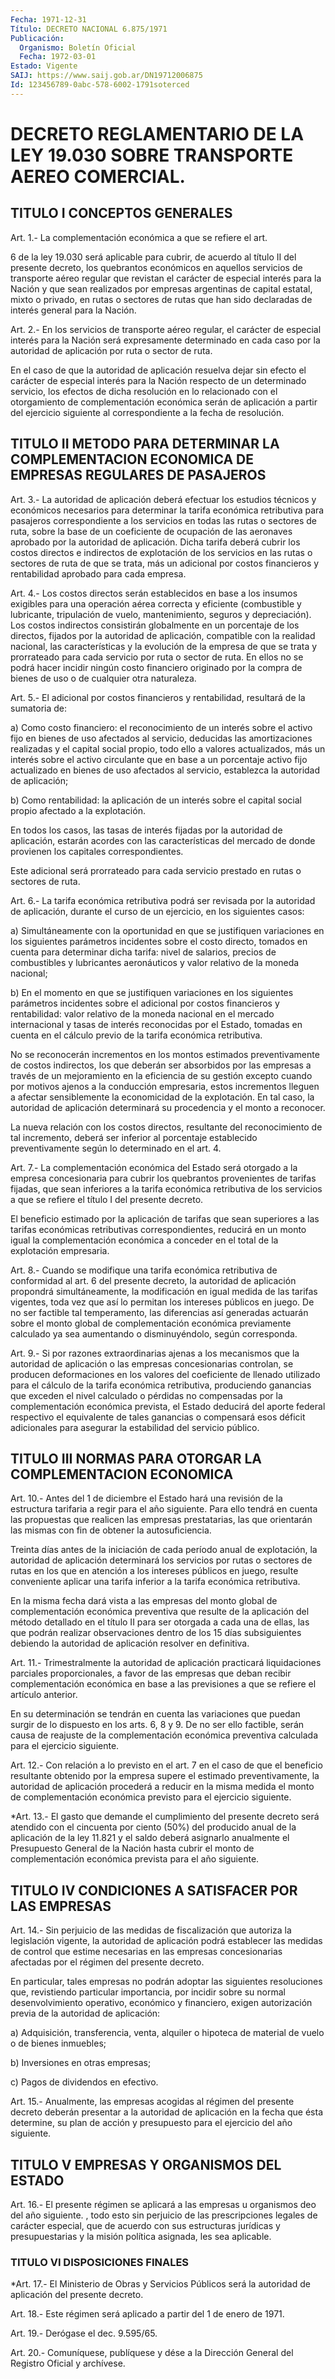 ```yaml
---
Fecha: 1971-12-31
Título: DECRETO NACIONAL 6.875/1971
Publicación:
  Organismo: Boletín Oficial
  Fecha: 1972-03-01
Estado: Vigente
SAIJ: https://www.saij.gob.ar/DN19712006875
Id: 123456789-0abc-578-6002-1791soterced
---
```

# DECRETO REGLAMENTARIO DE LA LEY 19.030 SOBRE TRANSPORTE AEREO COMERCIAL.

## TITULO I CONCEPTOS GENERALES

<a id="1"></a>
Art. 1.- La complementación económica a que se refiere el art.

6 de la  ley  19.030  será  aplicable  para  cubrir,  de acuerdo al título  II  del  presente  decreto,  los  quebrantos económicos  en aquellos  servicios  de transporte aéreo regular  que  revistan  el carácter de especial interés  para  la Nación y que sean realizados por empresas argentinas de capital estatal,  mixto  o  privado,  en rutas  o  sectores  de  rutas  que  han  sido declaradas de interés general para la Nación.

<a id="2"></a>
Art.  2.-  En  los  servicios  de transporte aéreo regular, el carácter  de  especial  interés para la  Nación  será  expresamente determinado en cada caso  por la autoridad de aplicación por ruta o sector de ruta.

En el caso de que la autoridad  de  aplicación  resuelva  dejar sin efecto  el carácter de especial interés para la Nación respecto  de un determinado  servicio,  los  efectos  de  dicha resolución en lo relacionado con el otorgamiento de complementación  económica serán de  aplicación  a partir del ejercicio siguiente al correspondiente a la fecha de resolución.

## TITULO  II  METODO  PARA DETERMINAR LA COMPLEMENTACION ECONOMICA DE EMPRESAS REGULARES DE PASAJEROS

<a id="3"></a>
Art.  3.-  La  autoridad  de  aplicación  deberá  efectuar los estudios  técnicos  y  económicos  necesarios  para  determinar  la tarifa económica retributiva para pasajeros correspondiente  a  los servicios  en  todas las rutas o sectores de ruta, sobre la base de un coeficiente de  ocupación  de  las  aeronaves  aprobado  por  la autoridad  de  aplicación.  Dicha  tarifa  deberá cubrir los costos directos e indirectos de explotación de los  servicios en las rutas o  sectores  de ruta de que se trata, más un adicional  por  costos financieros y rentabilidad aprobado para cada empresa.

<a id="4"></a>
Art.  4.- Los costos directos serán establecidos en base a los insumos exigibles  para  una  operación  aérea correcta y eficiente (combustible  y  lubricante, tripulación de  vuelo,  mantenimiento, seguros  y  depreciación).    Los   costos  indirectos  consistirán globalmente  en  un  porcentaje de los  directos,  fijados  por  la autoridad de aplicación,  compatible  con la realidad nacional, las características y la evolución de la empresa  de  que  se  trata  y prorrateado  para cada servicio por ruta o sector de ruta. En ellos no se podrá hacer  incidir ningún costo financiero originado por la compra de bienes de uso o de cualquier otra naturaleza.

<a id="5"></a>
Art.  5.-  El adicional por costos financieros y rentabilidad, resultará de la sumatoria de:

a) Como costo financiero:  el reconocimiento de un interés sobre el activo fijo en bienes de uso  afectados  al servicio, deducidas las amortizaciones realizadas y el capital social  propio,  todo ello a valores  actualizados,  más  un  interés sobre el activo circulante que en base a un porcentaje activo  fijo  actualizado  en bienes de uso  afectados  al servicio, establezca la autoridad de aplicación;

b) Como rentabilidad:  la aplicación de un interés sobre el capital social propio afectado a la explotación.

En todos los casos, las  tasas  de interés fijadas por la autoridad de aplicación, estarán acordes con  las características del mercado de donde provienen los capitales correspondientes.

Este  adicional será prorrateado para  cada  servicio  prestado  en rutas o sectores de ruta.

<a id="6"></a>
Art. 6.- La tarifa económica retributiva podrá ser revisada por la autoridad  de  aplicación,  durante el curso de un ejercicio, en los siguientes casos:

a)  Simultáneamente  con  la  oportunidad  en  que  se  justifiquen variaciones en los siguientes parámetros  incidentes sobre el costo directo, tomados en cuenta para determinar  dicha  tarifa: nivel de salarios,  precios  de  combustibles  y lubricantes aeronáuticos  y valor relativo de la moneda nacional;

b)  En  el  momento  en  que  se  justifiquen  variaciones  en  los siguientes  parámetros incidentes sobre  el  adicional  por  costos financieros y  rentabilidad:  valor  relativo de la moneda nacional en el mercado internacional y tasas de  interés  reconocidas por el Estado,  tomadas  en  cuenta  en  el  cálculo previo de  la  tarifa económica retributiva.

No se reconocerán incrementos en los montos estimados preventivamente  de  costos  indirectos,  los    que   deberán  ser absorbidos  por  las  empresas  a través de un mejoramiento  en  la eficiencia de su gestión excepto  cuando  por  motivos  ajenos a la conducción    empresaria,   estos  incrementos  lleguen  a  afectar sensiblemente la economicidad  de  la  explotación. En tal caso, la autoridad de aplicación determinará su procedencia  y  el  monto  a reconocer.

La    nueva  relación  con  los  costos  directos,  resultante  del reconocimiento    de    tal  incremento,  deberá  ser  inferior  al porcentaje establecido preventivamente  según  lo determinado en el art. 4.

<a id="7"></a>
Art. 7.- La complementación económica del Estado será otorgado a la empresa  concesionaria para cubrir los quebrantos provenientes de tarifas fijadas,  que  sean  inferiores  a  la  tarifa económica retributiva  de  los  servicios  a que se refiere el título  I  del presente decreto.

El  beneficio  estimado  por  la aplicación  de  tarifas  que  sean superiores a las tarifas económicas  retributivas correspondientes, reducirá en un monto igual la complementación  económica a conceder en el total de la explotación empresaria.

<a id="8"></a>
Art.  8.- Cuando se modifique una tarifa económica retributiva de conformidad  al  art.  6  del  presente decreto, la autoridad de aplicación  propondrá simultáneamente,  la  modificación  en  igual medida de las  tarifas  vigentes,  toda vez que así lo permitan los intereses públicos en juego. De no ser  factible  tal temperamento, las  diferencias  así generadas actuarán sobre el monto  global  de complementación económica  previamente  calculado ya sea aumentando o disminuyéndolo, según corresponda.

<a id="9"></a>
Art. 9.- Si por razones extraordinarias ajenas a los mecanismos que  la  autoridad  de  aplicación  o  las  empresas concesionarias controlan, se producen deformaciones en los valores del coeficiente  de  llenado  utilizado para el cálculo  de  la  tarifa económica retributiva, produciendo  ganancias  que exceden el nivel calculado    o  pérdidas  no  compensadas  por  la  complementación económica  prevista,    el   Estado  deducirá  del  aporte  federal respectivo el equivalente de  tales  ganancias  o  compensará  esos déficit  adicionales  para  asegurar  la  estabilidad  del servicio público.

## TITULO   III  NORMAS  PARA  OTORGAR  LA  COMPLEMENTACION  ECONOMICA

<a id="10"></a>
Art. 10.- Antes del 1 de diciembre el Estado hará una revisión de la  estructura  tarifaria  a  regir  para el año siguiente. Para ello  tendrá  en cuenta las propuestas que  realicen  las  empresas prestatarias, las  que  orientarán las mismas con fin de obtener la autosuficiencia.

Treinta  días antes de la  iniciación  de  cada  período  anual  de explotación,  la  autoridad de aplicación determinará los servicios por rutas o sectores  de  rutas  en  los  que  en  atención  a  los intereses  públicos  en  juego,  resulte  conveniente  aplicar  una tarifa inferior a la tarifa económica retributiva.

En  la  misma  fecha  dará vista a las empresas del monto global de complementación económica  preventiva  que resulte de la aplicación del método detallado en el título II para  ser  otorgada a cada una de ellas, las que podrán realizar observaciones dentro  de  los  15 días  subsiguientes debiendo la autoridad de aplicación resolver en definitiva.

<a id="11"></a>
Art. 11.- Trimestralmente la autoridad de aplicación practicará liquidaciones  parciales  proporcionales,  a  favor de las empresas que  deban  recibir  complementación  económica  en    base  a  las previsiones a que se refiere el artículo anterior.

En  su  determinación  se  tendrán  en  cuenta las variaciones  que puedan surgir de lo dispuesto en los arts.  6,  8  y  9.  De no ser ello  factible,  serán  causa  de  reajuste  de  la complementación económica    preventiva  calculada  para  el  ejercicio  siguiente.

<a id="12"></a>
Art. 12.- Con relación a lo previsto en el art. 7 en el caso de que  el  beneficio  resultante  obtenido  por  la empresa supere el estimado  preventivamente, la autoridad de aplicación  procederá  a reducir en  la  misma  medida el monto de complementación económica previsto para el ejercicio siguiente.

<a id="13"></a>
*Art.  13.-  El gasto que demande el cumplimiento del presente decreto  será atendido  con  el  cincuenta  por  ciento  (50%)  del producido  anual  de  la  aplicación  de  la  ley 11.821 y el saldo deberá  asignarlo anualmente el Presupuesto General  de  la  Nación hasta cubrir  el  monto  de complementación económica prevista para el año siguiente.

## TITULO IV CONDICIONES A SATISFACER POR LAS EMPRESAS

<a id="14"></a>
Art.  14.-  Sin  perjuicio de las medidas de fiscalización que autoriza la legislación  vigente,  la autoridad de aplicación podrá establecer  las medidas de control que  estime  necesarias  en  las empresas concesionarias  afectadas  por  el  régimen  del  presente decreto.

En  particular,  tales  empresas  no  podrán adoptar las siguientes resoluciones que, revistiendo particular  importancia,  por incidir sobre su normal desenvolvimiento operativo, económico y financiero,    exigen   autorización  previa  de  la  autoridad  de aplicación:

a)  Adquisición,  transferencia,  venta,  alquiler  o  hipoteca  de material de vuelo o de bienes inmuebles;

b) Inversiones en otras empresas;

c) Pagos de dividendos en efectivo.

<a id="15"></a>
Art.  15.-  Anualmente,  las  empresas acogidas al régimen del presente decreto deberán presentar a  la autoridad de aplicación en la fecha que ésta determine, su plan de  acción  y presupuesto para el ejercicio del año siguiente.

## TITULO V EMPRESAS Y ORGANISMOS DEL ESTADO

<a id="16"></a>
Art.  16.-  El  presente  régimen se aplicará a las empresas u organismos deo del año siguiente.  , todo esto sin perjuicio de las prescripciones legales de carácter especial,  que  de  acuerdo  con sus  estructuras  jurídicas  y presupuestarias y la misión política asignada, les sea aplicable.

### TITULO VI DISPOSICIONES FINALES

<a id="17"></a>
*Art. 17.- El Ministerio de Obras y Servicios Públicos será la autoridad de aplicación del presente decreto.

<a id="18"></a>
Art. 18.- Este régimen será aplicado a partir del 1 de enero de 1971.

<a id="19"></a>
Art. 19.- Derógase el dec. 9.595/65.

<a id="20"></a>
Art. 20.- Comuníquese, publíquese y dése a la Dirección General del Registro Oficial y archívese.